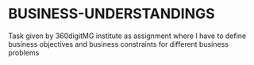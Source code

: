 # BUSINESS-UNDERSTANDINGS
Task given by 360digitMG institute as assignment where I have to define business objectives and business constraints for different business problems

